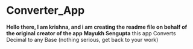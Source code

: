 # Converter_App
**Hello there, I am krishna, and i am creating the readme file on behalf of the original creator of the app Mayukh Sengupta**
this app Converts Decimal to any Base (nothing serious, get back to your work)
